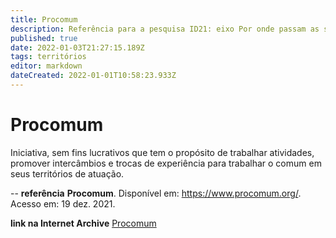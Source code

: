 ```yaml
---
title: Procomum
description: Referência para a pesquisa ID21: eixo Por onde passam as soluções.
published: true
date: 2022-01-03T21:27:15.189Z
tags: territórios
editor: markdown
dateCreated: 2022-01-01T10:58:23.933Z
---
```


# Procomum 
Iniciativa, sem fins lucrativos que tem o propósito de trabalhar atividades, promover intercâmbios e trocas de experiência para trabalhar o comum em seus territórios de atuação. 

--
**referência**
**Procomum**. Disponível em: https://www.procomum.org/. Acesso em: 19 dez. 2021. 

**link na Internet Archive** 
[Procomum](https://web.archive.org/web/20210603003358/https://www.procomum.org/)